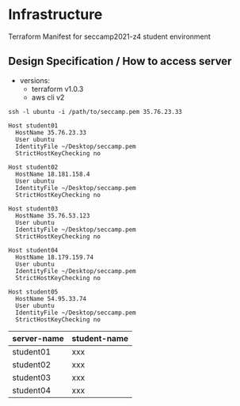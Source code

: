 # Infrastructure

Terraform Manifest for seccamp2021-z4 student environment


## Design Specification / How to access server

- versions:
  - terraform v1.0.3
  - aws cli v2

```
ssh -l ubuntu -i /path/to/seccamp.pem 35.76.23.33
```

```
Host student01
  HostName 35.76.23.33
  User ubuntu
  IdentityFile ~/Desktop/seccamp.pem
  StrictHostKeyChecking no

Host student02
  HostName 18.181.158.4
  User ubuntu
  IdentityFile ~/Desktop/seccamp.pem
  StrictHostKeyChecking no

Host student03
  HostName 35.76.53.123
  User ubuntu
  IdentityFile ~/Desktop/seccamp.pem
  StrictHostKeyChecking no

Host student04
  HostName 18.179.159.74
  User ubuntu
  IdentityFile ~/Desktop/seccamp.pem
  StrictHostKeyChecking no

Host student05
  HostName 54.95.33.74
  User ubuntu
  IdentityFile ~/Desktop/seccamp.pem
  StrictHostKeyChecking no
```

| server-name | student-name |
| ----------- | ------------ |
| student01   | xxx          |
| student02   | xxx          |
| student03   | xxx          |
| student04   | xxx          |
